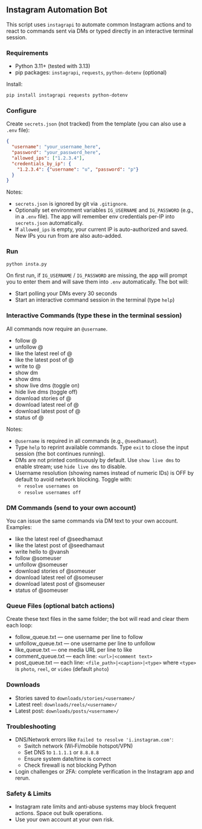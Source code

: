 ## Instagram Automation Bot

This script uses `instagrapi` to automate common Instagram actions and to react to commands sent via DMs or typed directly in an interactive terminal session.

### Requirements
- Python 3.11+ (tested with 3.13)
- pip packages: `instagrapi`, `requests`, `python-dotenv` (optional)

Install:
```bash
pip install instagrapi requests python-dotenv
```

### Configure
Create `secrets.json` (not tracked) from the template (you can also use a `.env` file):
```json
{
  "username": "your_username_here",
  "password": "your_password_here",
  "allowed_ips": ["1.2.3.4"],
  "credentials_by_ip": {
    "1.2.3.4": {"username": "u", "password": "p"}
  }
}
```
Notes:
- `secrets.json` is ignored by git via `.gitignore`.
- Optionally set environment variables `IG_USERNAME` and `IG_PASSWORD` (e.g., in a `.env` file). The app will remember env credentials per-IP into `secrets.json` automatically.
- If `allowed_ips` is empty, your current IP is auto-authorized and saved. New IPs you run from are also auto-added.

### Run
```bash
python insta.py
```
On first run, if `IG_USERNAME` / `IG_PASSWORD` are missing, the app will prompt you to enter them and will save them into `.env` automatically.
The bot will:
- Start polling your DMs every 30 seconds
- Start an interactive command session in the terminal (type `help`)

### Interactive Commands (type these in the terminal session)
All commands now require an `@username`.
- follow @<username>
- unfollow @<username>
- like the latest reel of @<username>
- like the latest post of @<username>
- write <message> to @<username>
- show dm
- show dms <n>
- show live dms (toggle on)
- hide live dms (toggle off)
- download stories of @<username>
- download latest reel of @<username>
- download latest post of @<username>
- status of @<username>

Notes:
- `@username` is required in all commands (e.g., `@seedhamaut`).
- Type `help` to reprint available commands. Type `exit` to close the input session (the bot continues running).
- DMs are not printed continuously by default. Use `show live dms` to enable stream; use `hide live dms` to disable.
- Username resolution (showing names instead of numeric IDs) is OFF by default to avoid network blocking. Toggle with:
  - `resolve usernames on`
  - `resolve usernames off`

### DM Commands (send to your own account)
You can issue the same commands via DM text to your own account. Examples:
- like the latest reel of @seedhamaut
- like the latest post of @seedhamaut
- write hello to @vansh
- follow @someuser
- unfollow @someuser
- download stories of @someuser
- download latest reel of @someuser
- download latest post of @someuser
- status of @someuser

### Queue Files (optional batch actions)
Create these text files in the same folder; the bot will read and clear them each loop:
- follow_queue.txt — one username per line to follow
- unfollow_queue.txt — one username per line to unfollow
- like_queue.txt — one media URL per line to like
- comment_queue.txt — each line: `<url>|<comment text>`
- post_queue.txt — each line: `<file_path>|<caption>|<type>` where `<type>` is `photo`, `reel`, or `video` (default `photo`)

### Downloads
- Stories saved to `downloads/stories/<username>/`
- Latest reel: `downloads/reels/<username>/`
- Latest post: `downloads/posts/<username>/`

### Troubleshooting
- DNS/Network errors like `Failed to resolve 'i.instagram.com'`:
  - Switch network (Wi‑Fi/mobile hotspot/VPN)
  - Set DNS to `1.1.1.1` or `8.8.8.8`
  - Ensure system date/time is correct
  - Check firewall is not blocking Python
- Login challenges or 2FA: complete verification in the Instagram app and rerun.

### Safety & Limits
- Instagram rate limits and anti‑abuse systems may block frequent actions. Space out bulk operations.
- Use your own account at your own risk.


